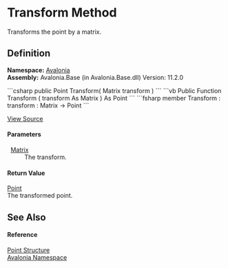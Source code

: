 # Transform Method


Transforms the point by a matrix.



## Definition
**Namespace:** <a href="N_Avalonia">Avalonia</a>  
**Assembly:** Avalonia.Base (in Avalonia.Base.dll) Version: 11.2.0

<Tabs groupId="api-code-preview">
<TabItem value="csharp" label="C#">
```csharp
public Point Transform(
	Matrix transform
)
```
</TabItem>
<TabItem value="vb" label="VB">
```vb
Public Function Transform ( 
	transform As Matrix
) As Point
```
</TabItem>
<TabItem value="fsharp" label="F#">
```fsharp
member Transform : 
        transform : Matrix -> Point 
```
</TabItem>
</Tabs>



<a href="https://github.com/AvaloniaUI/Avalonia/tree/master/src/Avalonia.Base/Point.cs#L259" title="View the source code">View Source</a>



#### Parameters
<dl><dt>  <a href="T_Avalonia_Matrix">Matrix</a></dt><dd>The transform.</dd></dl>

#### Return Value
<a href="T_Avalonia_Point">Point</a>  
The transformed point.

## See Also


#### Reference
<a href="T_Avalonia_Point">Point Structure</a>  
<a href="N_Avalonia">Avalonia Namespace</a>  
